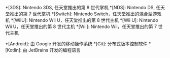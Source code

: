 <!-- Games -->
*[3DS]: Nintendo 3DS, 任天堂推出的第 8 世代掌机
*[NDS]: Nintendo DS, 任天堂推出的第 7 世代掌机
*[Switch]: Nintendo Switch，任天堂推出的混合型游戏机
*[WiiU]: Nintendo Wii U，任天堂推出的第 8 世代主机
*[Wii U]: Nintendo Wii U，任天堂推出的第 8 世代主机
*[Wii]: Nintendo Wii，任天堂推出的第 7 世代主机

<!-- Techs -->
*[Android]: 由 Google 开发的移动操作系统
*[Git]: 分布式版本控制软件
*[Kotlin]: 由 JetBrains 开发的编程语言
